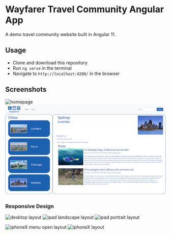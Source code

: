 # Wayfarer Travel Community Angular App

A demo travel community website built in Angular 11.

## Usage
 * Clone and download this repository
 * Run `ng serve` in the terminal
 * Navigate to `http://localhost:4200/` in the browser

## Screenshots

![homepage](./src/assets/images/screenshots/homepage_790x444.jpg)
![cities page](./src/assets/images/screenshots/citiespage_790x444.jpg)

### Responsive Design

![desktop layout](./src/assets/images/screenshots/desktop.jpg)
![ipad landscape layout](./src/assets/images/screenshots/ipad_landscape.jpg)
![ipad portrait layout](./src/assets/images/screenshots/ipad_portrait.jpg)

![iphoneX menu open layout](./src/assets/images/screenshots/iphone12_menu_open.jpg)
![iphoneX layout](./src/assets/images/screenshots/iphone12.jpg)


